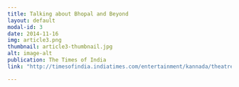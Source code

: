 ```yaml
---
title: Talking about Bhopal and Beyond
layout: default
modal-id: 3
date: 2014-11-16
img: article3.png
thumbnail: article3-thumbnail.jpg
alt: image-alt
publication: The Times of India
link: "http://timesofindia.indiatimes.com/entertainment/kannada/theatre/Talking-about-Bhopal-and-beyond/articleshow/45164716.cms"

---
```

